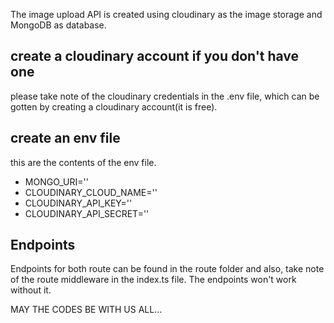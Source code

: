 The image upload API is created using cloudinary as the image storage and MongoDB as database.

## create a cloudinary account if you don't have one

please take note of the cloudinary credentials in the .env file, which can be gotten by creating a cloudinary account(it is free).

## create an env file

this are the contents of the env file.

- MONGO_URI=''
- CLOUDINARY_CLOUD_NAME=''
- CLOUDINARY_API_KEY=''
- CLOUDINARY_API_SECRET=''

## Endpoints

Endpoints for both route can be found in the route folder and also, take note of the route middleware in the index.ts file. The endpoints won't work without it.

MAY THE CODES BE WITH US ALL...